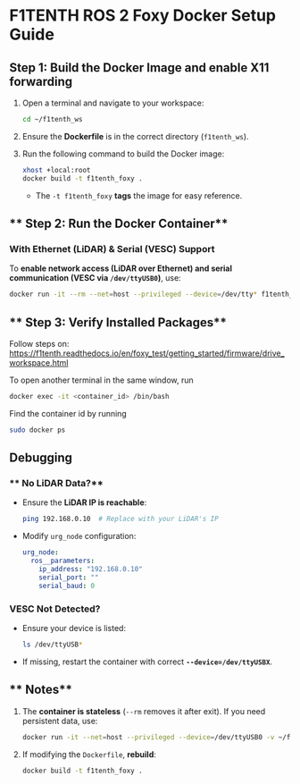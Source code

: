 # **F1TENTH ROS 2 Foxy Docker Setup Guide**

## **Step 1: Build the Docker Image and enable X11 forwarding**
1. Open a terminal and navigate to your workspace:
   ```bash
   cd ~/f1tenth_ws
   ```
2. Ensure the **Dockerfile** is in the correct directory (`f1tenth_ws`).
3. Run the following command to build the Docker image:
   ```bash
   xhost +local:root
   docker build -t f1tenth_foxy .
   ```

   - The `-t f1tenth_foxy` **tags** the image for easy reference.


## ** Step 2: Run the Docker Container**
### **With Ethernet (LiDAR) & Serial (VESC) Support**
To **enable network access (LiDAR over Ethernet) and serial communication (VESC via `/dev/ttyUSB0`)**, use:

```bash
docker run -it --rm --net=host --privileged --device=/dev/tty* f1tenth_foxy
```


## ** Step 3: Verify Installed Packages**
Follow steps on: https://f1tenth.readthedocs.io/en/foxy_test/getting_started/firmware/drive_workspace.html

To open another terminal in the same window, run
```bash
docker exec -it <container_id> /bin/bash
```
Find the container id by running 
```bash
sudo docker ps
```

## **Debugging**
### ** No LiDAR Data?**
- Ensure the **LiDAR IP is reachable**:
  ```bash
  ping 192.168.0.10  # Replace with your LiDAR's IP
  ```
- Modify `urg_node` configuration:
  ```yaml
  urg_node:
    ros__parameters:
      ip_address: "192.168.0.10"
      serial_port: ""
      serial_baud: 0
  ```

### **VESC Not Detected?**
- Ensure your device is listed:
  ```bash
  ls /dev/ttyUSB*
  ```
- If missing, restart the container with correct **`--device=/dev/ttyUSBX`**.

## ** Notes**
1. The **container is stateless** (`--rm` removes it after exit). If you need persistent data, use:
   ```bash
   docker run -it --net=host --privileged --device=/dev/ttyUSB0 -v ~/f1tenth_ws:/root/f1tenth_ws f1tenth_foxy
   ```
2. If modifying the `Dockerfile`, **rebuild**:
   ```bash
   docker build -t f1tenth_foxy .
   ```
